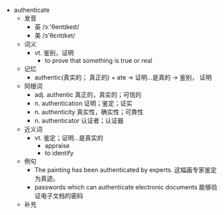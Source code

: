 - authenticate
  - 发音
    - 英 /ɔː'θentɪkeɪt/
    - 美 /ɔ'θɛntɪket/
  - 词义
    - vt. 鉴别，证明
      - to prove that something is true or real
  - 记忆
    - authentic(真实的； 真正的) + ate → 证明…是真的 → 鉴别， 证明
  - 同根词
    - adj. authentic 真正的，真实的；可信的
    - n. authentication 证明；鉴定；证实
    - n. authenticity 真实性，确实性；可靠性
    - n. authenticator 认证者；认证器
  - 近义词
    - vt. 鉴定；证明…是真实的
      - appraise
      - to identify
  - 例句
    - The painting has been authenticated by experts. 这幅画专家鉴定为真迹。
    - passwords which can authenticate electronic documents 能够验证电子文档的密码
  - 补充